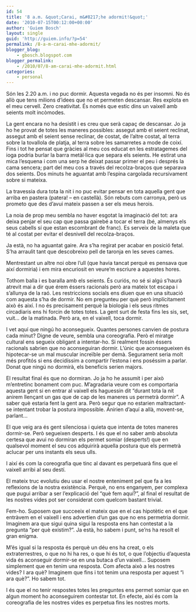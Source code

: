 ```yaml
---
id: 54
title: '8 a.m. &quot;Carai, m&#8217;he adormit!&quot;'
date: '2010-07-15T00:12:00+00:00'
author: 'Guiem Bosch'
layout: single
guid: 'http://guiem.info/?p=54'
permalink: /8-a-m-carai-mhe-adormit/
blogger_blog:
    - gbosch.blogspot.com
blogger_permalink:
    - /2010/07/8-am-carai-mhe-adormit.html
categories:
    - personal
---
```


Són les 2.20 a.m. i no puc dormir. Aquesta vegada no és per insomni. No és allò que tens milions d’idees que no et permeten descansar. Res explota en el meu cervell. Zero creativitat. És només que estic dins un vaixell amb seients molt incòmodes.

 La gent encara no ha desistit i es creu que serà capaç de descansar. Jo ja ho he provat de totes les maneres possibles: assegut amb el seient reclinat, assegut amb el seient sense reclinar, de costat, de l’altre costat, al terra sobre la tovallola de platja, al terra sobre les samarretes a mode de coixí. Fins i tot he pensat que gràcies al meu cos educat en les estratagemes del ioga podria burlar la barra metàl·lica que separa els seients. He estirat una mica l’esquena i com una serp he deixat passar primer el peu i després la cama sencera; part del meu cos a través del recolza-braços que separava dos seients. Dos minuts he aguantat amb l’espina cargolada recursivament sobre si mateixa.

 La travessia dura tota la nit i no puc evitar pensar en tota aquella gent que arriba en pastera (patera! – en castellà). Són rebuts com carronya, però us prometo que des d’avui mateix passen a ser els meus herois.

 La noia de prop meu sembla no haver esgotat la imaginació del tot: ara deixa penjar el seu cap que passa gairebé a tocar el terra (bé, almenys els seus cabells sí que estan escombrant de franc). Es serveix de la maleta que té al costat per evitar el desnivell del recolza-braços.

 Ja està, no ha aguantat gaire. Ara s’ha regirat per acabar en posició fetal. S’ha arraulit tant que descobreixo pell de taronja en les seves cames.

 Mentrestant un altre noi obre l’ull (que havia tancat perquè es pensava que així dormiria) i em mira encuriosit en veure’m escriure a aquestes hores.

 Tothom balla i es baralla amb els seients. És curiós, no sé si algú s’haurà atrevit mai a dir que érem éssers racionals però ara mateix tot escapa i s’allunya de la raó. Les restriccions socials ens diuen que en una situació com aquesta s’ha de dormir. No em pregunteu per què però implícitament això és així. I no és precisament perquè la biologia i els seus ritmes circadiaris ens hi forcin de totes totes. La gent surt de festa fins les sis, set, vuit… de la matinada. Però ara, en el vaixell, toca dormir.

 I vet aquí que ningú ho aconsegueix. Quantes persones canvien de postura cada minut? Digne de veure, sembla una coreografia. Però el miratge cultural ens segueix obligant a intentar-ho. Si realment fossin éssers racionals sabrien que no aconseguiran dormir. L’únic que aconsegueixen és hipotecar-se un mal muscular increïble per demà. Segurament seria molt més profitós si ens decidíssim a compartir l’estona i ens poséssim a parlar. Donat que ningú no dormirà, els beneficis serien majors.

 El resultat final és que no dormiran. Jo ja ho he assumit i per això m’entretinc bonament com puc. M’agradaria veure com es comportaria aquesta gent si en entrar al vaixell els haguessin dit “durant tota la nit anirem llençant un gas que de cap de les maneres us permetrà dormir”. A saber què estaria fent la gent ara. Però segur que no estarien maltractant-se intentant trobar la postura impossible. Anirien d’aquí a allà, movent-se, parlant…

 El que veig ara és gent silenciosa i quieta que intenta de totes maneres dormir-se. Però segueixen desperts. I és que el no saber amb absoluta certesa que avui no dormiran els permet somiar (desperts!) que en qualsevol moment el seu cos adquirirà aquella postura que els permetrà aclucar per uns instants els seus ulls.

 I així és com la coreografia que tinc al davant es perpetuarà fins que el vaixell arribi al seu destí.

 El mateix truc evolutiu deu usar el nostre enteniment pel que fa a les reflexions de la nostra existència. Perquè, no ens enganyem, per complexa que pugui arribar a ser l’explicació del “què fem aquí?”, al final el resultat de les nostres vides pot ser considerat com quelcom bastant trivial.

 Fem-ho. Suposem que succeeix el mateix que en el cas hipotètic en el que entràvem en el vaixell i ens advertien d’un gas que no ens permetria dormir. Imaginem ara que sigui quina sigui la resposta ens han contestat a la pregunta “per què existim?”. Ja està, ho sabem i punt, se’ns ha resolt el gran enigma.

 M’és igual si la resposta és perquè un déu ens ha creat, o els extraterrestres, o que no hi ha res, o que hi és tot, o que l’objectiu d’aquesta vida és aconseguir dormir-se en una butaca d’un vaixell… Suposem simplement que en tenim una resposta. Com afecta això a les nostres vides? I ara què? Imaginem que fins i tot tenim una resposta per aquest “i ara què?”. Ho sabem tot.

 I és que el no tenir respostes totes les preguntes ens permet somiar que en algun moment ho aconseguirem contestar tot. En efecte, així és com la coreografia de les nostres vides es perpetua fins les nostres morts.